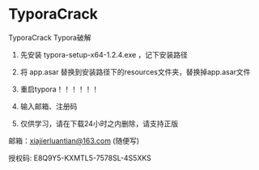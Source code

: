 # TyporaCrack
TyporaCrack  Typora破解

1. 先安装 typora-setup-x64-1.2.4.exe ，记下安装路径

2. 将 app.asar 替换到安装路径下的resources文件夹，替换掉app.asar文件

3. 重启typora！！！！！！

4. 输入邮箱、注册码

5. 仅供学习，请在下载24小时之内删除，请支持正版




邮箱：xiajierluantian@163.com (随便写)

授权码: E8Q9Y5-KXMTL5-7578SL-4S5XKS
